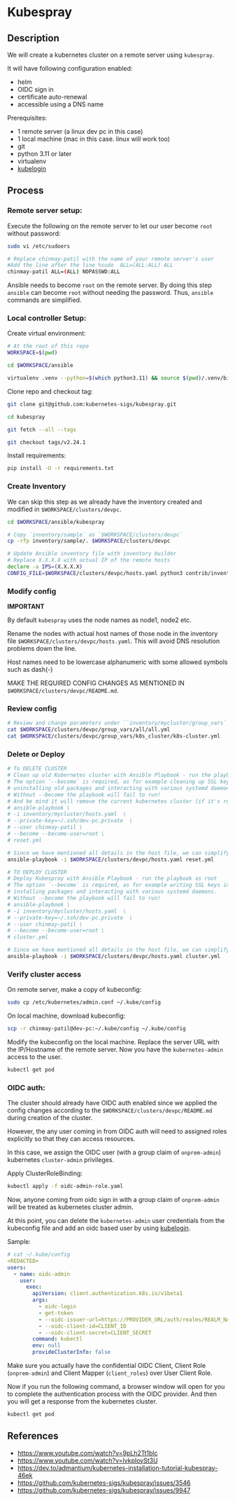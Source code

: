 # Kubespray

## Description

We will create a kubernetes cluster on a remote server using `kubespray`.

It will have following configuration enabled:
- helm
- OIDC sign in
- certificate auto-renewal
- accessible using a DNS name

Prerequisites:
- 1 remote server (a linux dev pc in this case)
- 1 local machine (mac in this case. linux will work too)
- git
- python 3.11 or later
- virtualenv
- [kubelogin](https://github.com/int128/kubelogin)

## Process

### Remote server setup:

Execute the following on the remote server to let our user become `root` without password:
```bash
sudo vi /etc/sudoers

# Replace chinmay-patil with the name of your remote server's user
#Add the line after the line %sudo	ALL=(ALL:ALL) ALL
chinmay-patil ALL=(ALL) NOPASSWD:ALL
```
Ansible needs to become `root` on the remote server. By doing this step `ansible` can become `root` without needing the password. Thus, `ansible` commands are simplified.

### Local controller Setup:

Create virtual environment:
```bash
# At the root of this repo
WORKSPACE=$(pwd)

cd $WORKSPACE/ansible

virtualenv .venv --python=$(which python3.11) && source $(pwd)/.venv/bin/activate
```

Clone repo and checkout tag:
```bash
git clone git@github.com:kubernetes-sigs/kubespray.git

cd kubespray

git fetch --all --tags

git checkout tags/v2.24.1
```

Install requirements:
```bash
pip install -U -r requirements.txt
```

### Create Inventory

We can skip this step as we already have the inventory created and modified in `$WORKSPACE/clusters/devpc`.

```bash
cd $WORKSPACE/ansible/kubespray

# Copy `inventory/sample` as `$WORKSPACE/clusters/devpc`
cp -rfp inventory/sample/. $WORKSPACE/clusters/devpc

# Update Ansible inventory file with inventory builder
# Replace X.X.X.X with actual IP of the remote hosts
declare -a IPS=(X.X.X.X)
CONFIG_FILE=$WORKSPACE/clusters/devpc/hosts.yaml python3 contrib/inventory_builder/inventory.py ${IPS[@]}
```

### Modify config

**IMPORTANT**

By default `kubespray` uses the node names as node1, node2 etc.

Rename the nodes with actual host names of those node in the inventory file `$WORKSPACE/clusters/devpc/hosts.yaml`. This will avoid DNS resolution problems down the line.

Host names need to be lowercase alphanumeric with some allowed symbols such as dash(-)

MAKE THE REQUIRED CONFIG CHANGES AS MENTIONED IN `$WORKSPACE/clusters/devpc/README.md`.

### Review config

```bash
# Review and change parameters under ``inventory/mycluster/group_vars``
cat $WORKSPACE/clusters/devpc/group_vars/all/all.yml
cat $WORKSPACE/clusters/devpc/group_vars/k8s_cluster/k8s-cluster.yml
```

### Delete or Deploy

```bash
# To DELETE CLUSTER
# Clean up old Kubernetes cluster with Ansible Playbook - run the playbook as root
# The option `--become` is required, as for example cleaning up SSL keys in /etc/,
# uninstalling old packages and interacting with various systemd daemons.
# Without --become the playbook will fail to run!
# And be mind it will remove the current kubernetes cluster (if it's running)!
# ansible-playbook \
# -i inventory/mycluster/hosts.yaml  \
# --private-key=~/.ssh/dev-pc.private  \
# --user chinmay-patil \
# --become --become-user=root \
# reset.yml

# Since we have mentioned all details in the host file, we can simplify the command as
ansible-playbook -i $WORKSPACE/clusters/devpc/hosts.yaml reset.yml

# TO DEPLOY CLUSTER
# Deploy Kubespray with Ansible Playbook - run the playbook as root
# The option `--become` is required, as for example writing SSL keys in /etc/,
# installing packages and interacting with various systemd daemons.
# Without --become the playbook will fail to run!
# ansible-playbook \
# -i inventory/mycluster/hosts.yaml  \
# --private-key=~/.ssh/dev-pc.private  \
# --user chinmay-patil \
# --become --become-user=root \
# cluster.yml

# Since we have mentioned all details in the host file, we can simplify the command as
ansible-playbook -i $WORKSPACE/clusters/devpc/hosts.yaml cluster.yml
```

### Verify cluster access

On remote server, make a copy of kubeconfig:
```bash
sudo cp /etc/kubernetes/admin.conf ~/.kube/config
```

On local machine, download kubeconfig:
```bash
scp -r chinmay-patil@dev-pc:~/.kube/config ~/.kube/config
```

Modify the kubeconfig on the local machine. Replace the server URL with the IP/Hostname of the remote server. Now you have the `kubernetes-admin` access to the user.

```bash
kubectl get pod
```

### OIDC auth:

The cluster should already have OIDC auth enabled since we applied the config changes according to the `$WORKSPACE/clusters/devpc/README.md` during creation of the cluster.

However, the any user coming in from OIDC auth will need to assigned roles explicitly so that they can access resources.

In this case,  we assign the OIDC user (with a group claim of `onprem-admin`) kubernetes `cluster-admin` privileges.

Apply ClusterRoleBinding:
```bash
kubectl apply -f oidc-admin-role.yaml
```

Now, anyone coming from oidc sign in with a group claim of `onprem-admin` will be treated as kubernetes cluster admin.

At this point, you can delete the `kubernetes-admin` user credentials from the kubeconfig file and add an oidc based user by using [kubelogin](https://github.com/int128/kubelogin).

Sample:
```yaml
# cat ~/.kube/config
<REDACTED>
users:
  - name: oidc-admin
    user:
      exec:
        apiVersion: client.authentication.k8s.io/v1beta1
        args:
          - oidc-login
          - get-token
          - --oidc-issuer-url=https://PROVIDER_URL/auth/realms/REALM_NAME
          - --oidc-client-id=CLIENT_ID
          - --oidc-client-secret=CLIENT_SECRET
        command: kubectl
        env: null
        provideClusterInfo: false
```

Make sure you actually have the confidential OIDC Client, Client Role (`onprem-admin`) and Client Mapper (`client_roles`) over User Client Role.

Now if you run the following command, a browser window will open for you to complete the authentication process with the OIDC provider. And then you will get a response from the kubernetes cluster.

```bash
kubectl get pod
```

## References

- https://www.youtube.com/watch?v=9pLh2Tt1blc
- https://www.youtube.com/watch?v=lvkpIoySt3U
- https://dev.to/admantium/kubernetes-installation-tutorial-kubespray-46ek
- https://github.com/kubernetes-sigs/kubespray/issues/3546
- https://github.com/kubernetes-sigs/kubespray/issues/9947